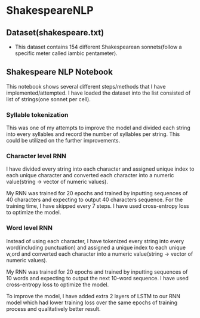 # ShakespeareNLP

## Dataset(shakespeare.txt)
- This dataset contains 154 different Shakespearean sonnets(follow a specific meter called iambic pentameter).

## Shakespeare NLP Notebook

This notebook shows several different steps/methods that I have implemented/attempted.
I have loaded the dataset into the list consisted of list of strings(one sonnet per cell).

### Syllable tokenization

This was one of my attempts to improve the model and divided each string into every syllables and record the number of syllables per string. This could be utilized on the further improvements.

### Character level RNN

I have divided every string into each character and  assigned unique index to each unique character and converted each character into a numeric value(string -> vector of numeric values).

My RNN was trained for 20 epochs and trained by inputting sequences of 40 characters and expecting to output 40 characters sequence.
For the training time, I have skipped every 7 steps.
I have used cross-entropy loss to optimize the model.

### Word level RNN

Instead of using each character, I have tokenized every string into every word(including punctuation) and  assigned a unique index to each unique w,ord and converted each character into a numeric value(string -> vector of numeric values).

My RNN was trained for 20 epochs and trained by inputting sequences of 10 words and expecting to output the next 10-word sequence.
I have used cross-entropy loss to optimize the model.

To improve the model, I have added extra 2 layers of LSTM to our RNN model which had lower training loss over the same epochs of training process and qualitatively better result.
